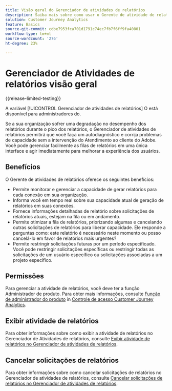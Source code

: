 ```yaml
---
title: Visão geral do Gerenciador de atividades de relatórios
description: Saiba mais sobre como usar o Gerente de atividade de relatórios para diagnosticar e corrigir problemas de capacidade durante o pico dos relatórios.
solution: Customer Journey Analytics
feature: Basics
source-git-commit: cdbe7953fca701d1791c74ec7fb7f6ff9fa40801
workflow-type: tm+mt
source-wordcount: '276'
ht-degree: 23%

---
```


# Gerenciador de Atividades de relatórios visão geral

{{release-limited-testing}}

A variável [!UICONTROL Gerenciador de atividades de relatórios] O está disponível para administradores do.

Se a sua organização sofrer uma degradação no desempenho dos relatórios durante o pico dos relatórios, o Gerenciador de atividades de relatórios permitirá que você faça um autodiagnóstico e corrija problemas de capacidade sem a intervenção do Atendimento ao cliente do Adobe. Você pode gerenciar facilmente as filas de relatórios em uma única interface e agir imediatamente para melhorar a experiência dos usuários.

## Benefícios

O Gerente de atividades de relatórios oferece os seguintes benefícios:

* Permite monitorar e gerenciar a capacidade de gerar relatórios para cada conexão em sua organização.
* Informa você em tempo real sobre sua capacidade atual de geração de relatórios em suas conexões.
* Fornece informações detalhadas de relatório sobre solicitações de relatórios atuais, estejam na fila ou em andamento.
* Permite otimizar a fila de relatórios, priorizando algumas e cancelando outras solicitações de relatórios para liberar capacidade. Ele responde a perguntas como: este relatório é necessário neste momento ou posso cancelá-lo em favor de relatórios mais urgentes?
* Permite restringir solicitações futuras por um período especificado. Você pode restringir solicitações específicas ou restringir todas as solicitações de um usuário específico ou solicitações associadas a um projeto específico.

## Permissões

<!-- update for CJA -->

Para gerenciar a atividade de relatórios, você deve ter a função Administrador de produto. Para obter mais informações, consulte [Função de administrador do produto](/help/admin/cja-access-control.md#product-admin-role) in [Controle de acesso Customer Journey Analytics](/help/admin/cja-access-control.md).

## Exibir atividade de relatórios

Para obter informações sobre como exibir a atividade de relatórios no Gerenciador de Atividades de relatórios, consulte [Exibir atividade de relatórios no Gerenciador de atividades de relatórios](/help/reporting-activity-manager/reporting-activity.md).

## Cancelar solicitações de relatórios

Para obter informações sobre como cancelar solicitações de relatórios no Gerenciador de atividades de relatórios, consulte [Cancelar solicitações de relatórios no Gerenciador de atividades de relatórios](/help/reporting-activity-manager/reporting-activity-cancel-requests.md).
